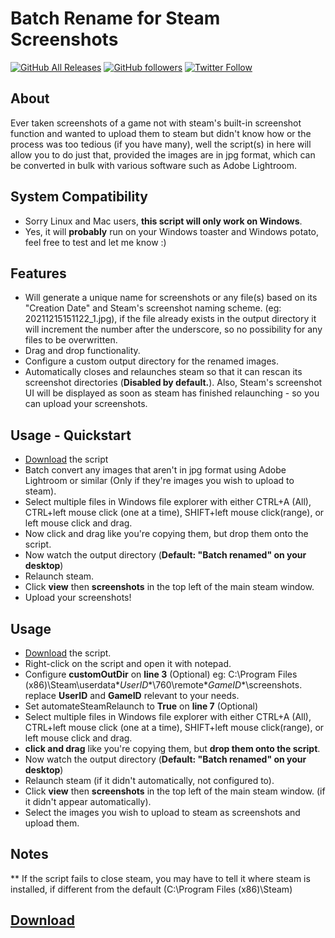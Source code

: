 # Batch Rename for Steam Screenshots
 [![GitHub All Releases](https://img.shields.io/github/downloads/Zafpyr/Batch-Rename-for-Steam-Screenshots/total)](https://somsubhra.github.io/github-release-stats/?username=Zafpyr&repository=Batch-Rename-for-Steam-Screenshots) [![GitHub followers](https://img.shields.io/github/followers/Zafpyr.svg?style=social&label=Follow)](https://github.com/Zafpyr) [![Twitter Follow](https://img.shields.io/twitter/follow/Zafpyr.svg?style=social&label=Follow)](https://twitter.com/Zafpyr)

## About
Ever taken screenshots of a game not with steam's built-in screenshot function and wanted to upload them to steam but didn't know how or the process was too tedious (if you have many), well the script(s) in here will allow you to do just that, provided the images are in jpg format, which can be converted in bulk with various software such as Adobe Lightroom. 

## System Compatibility
- Sorry Linux and Mac users, **this script will only work on Windows**.
- Yes, it will **probably** run on your Windows toaster and Windows potato, feel free to test and let me know :)

## Features
- Will generate a unique name for screenshots or any file(s) based on its "Creation Date" and Steam's screenshot naming scheme. (eg: 20211215151122_1.jpg), if the file already exists in the output directory it will increment the number after the underscore, so no possibility for any files to be overwritten.
- Drag and drop functionality.
- Configure a custom output directory for the renamed images.
- Automatically closes and relaunches steam so that it can rescan its screenshot directories (**Disabled by default.**). Also, Steam's screenshot UI will be displayed as soon as steam has finished relaunching - so you can upload your screenshots.

## Usage - Quickstart
- [Download](https://github.com/Zafpyr/Batch-Rename-for-Steam-Screenshots/releases/download/v0.1-vbs-alpha/BatchRenameForSteamScreenshots.vbs) the script
- Batch convert any images that aren't in jpg format using Adobe Lightroom or similar (Only if they're images you wish to upload to steam).
- Select multiple files in Windows file explorer with either CTRL+A (All), CTRL+left mouse click (one at a time), SHIFT+left mouse click(range), or left mouse click and drag. 
- Now click and drag like you're copying them, but drop them onto the script.
- Now watch the output directory (**Default: "Batch renamed" on your desktop**)
- Relaunch steam.
- Click **view** then **screenshots** in the top left of the main steam window.
- Upload your screenshots!

## Usage
- [Download](https://github.com/Zafpyr/Batch-Rename-for-Steam-Screenshots/releases/download/v0.1-vbs-alpha/BatchRenameForSteamScreenshots.vbs) the script.
- Right-click on the script and open it with notepad.
- Configure **customOutDir** on **line 3** (Optional) eg: C:\Program Files (x86)\Steam\userdata\**UserID**\760\remote\**GameID**\screenshots.  replace **UserID** and **GameID** relevant to your needs. 
- Set automateSteamRelaunch to **True** on **line 7** (Optional)
- Select multiple files in Windows file explorer with either CTRL+A (All), CTRL+left mouse click (one at a time), SHIFT+left mouse click(range), or left mouse click and drag. 
- **click and drag** like you're copying them, but **drop them onto the script**.
- Now watch the output directory (**Default: "Batch renamed" on your desktop**)
- Relaunch steam (if it didn't automatically, not configured to).
- Click **view** then **screenshots** in the top left of the main steam window. (if it didn't appear automatically).
- Select the images you wish to upload to steam as screenshots and upload them.

## Notes
** If the script fails to close steam, you may have to tell it where steam is installed, if different from the default (C:\Program Files (x86)\Steam)

## [Download](https://github.com/Zafpyr/Batch-Rename-for-Steam-Screenshots/releases/download/v0.1-vbs-alpha/BatchRenameForSteamScreenshots.vbs)
